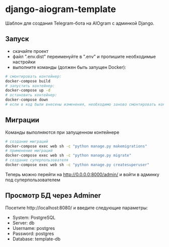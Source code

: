 # django-aiogram-template

Шаблон для создания Telegram-бота на AIOgram с админкой Django.


## Запуск
- скачайте проект
- файл ".env.dist" переименуйте в ".env" и пропишите необходимые настройки
- выполните команды (должен быть запущен Docker):
```bash
# смонтировать контейнер:
docker-compose build
# запустить контейнер:
docker-compose up -d
# остановить контейнер:
docker-compose down
# если в код были внесены изменения, необходимо заново смонтировать контейнер
```


## Миграции
Команды выполняются при запущенном контейнере
```bash
# создание миграций
docker-compose exec web sh -c "python manage.py makemigrations"
# применение миграций
docker-compose exec web sh -c "python manage.py migrate"
# создание суперпользователя
docker-compose exec web sh -c "python manage.py createsuperuser"
```

Теперь можно перейти на http://0.0.0.0:8000/admin/ и войти в админку под суперпользователем

## Просмотр БД через Adminer
Посетите http://localhost:8080/ и введите следующие параметры:
- System: PostgreSQL
- Server: db
- Username: postgres
- Password: postgres
- Database: template-db
